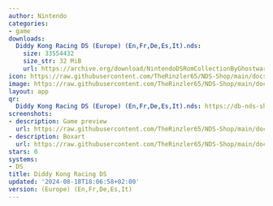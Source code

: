 ```yaml
---
author: Nintendo
categories:
- game
downloads:
  Diddy Kong Racing DS (Europe) (En,Fr,De,Es,It).nds:
    size: 33554432
    size_str: 32 MiB
    url: https://archive.org/download/NintendoDSRomCollectionByGhostware/Diddy%20Kong%20Racing%20DS%20%28Europe%29%20%28En%2CFr%2CDe%2CEs%2CIt%29.nds
icon: https://raw.githubusercontent.com/TheRinzler65/NDS-Shop/main/docs/assets/images/icons/diddykongracing.png
image: https://raw.githubusercontent.com/TheRinzler65/NDS-Shop/main/docs/assets/images/icons/diddykongracing.png
layout: app
qr:
  Diddy Kong Racing DS (Europe) (En,Fr,De,Es,It).nds: https://db-nds-shop.netlify.app/assets/images/qr/diddy-kong-racing-ds-europe-enfrdeesit-nds.png
screenshots:
- description: Game preview
  url: https://raw.githubusercontent.com/TheRinzler65/NDS-Shop/main/docs/assets/images/screenshots/diddykongracing/diddykongracing.png
- description: Boxart
  url: https://raw.githubusercontent.com/TheRinzler65/NDS-Shop/main/docs/assets/images/boxart/Diddy%20Kong%20Racing%20DS%20(Europe)%20(En%2CFr%2CDe%2CEs%2CIt).nds.png
stars: 0
systems:
- DS
title: Diddy Kong Racing DS
updated: '2024-08-18T18:06:58+02:00'
version: (Europe) (En,Fr,De,Es,It)
---
```

